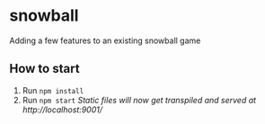 # snowball
Adding a few features to an existing snowball game

## How to start

1. Run `npm install`
2. Run `npm start`
   *Static files will now get transpiled and served at http://localhost:9001/*